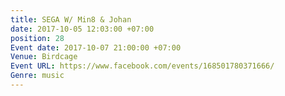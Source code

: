 ```yaml
---
title: SEGA W/ Min8 & Johan
date: 2017-10-05 12:03:00 +07:00
position: 28
Event date: 2017-10-07 21:00:00 +07:00
Venue: Birdcage
Event URL: https://www.facebook.com/events/168501780371666/
Genre: music
---
```


